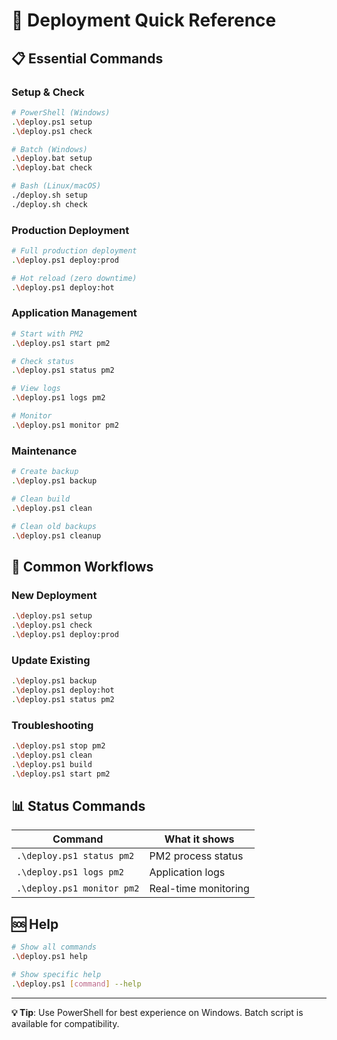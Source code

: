 # 🚀 Deployment Quick Reference

## 📋 Essential Commands

### Setup & Check
```bash
# PowerShell (Windows)
.\deploy.ps1 setup
.\deploy.ps1 check

# Batch (Windows)
.\deploy.bat setup
.\deploy.bat check

# Bash (Linux/macOS)
./deploy.sh setup
./deploy.sh check
```

### Production Deployment
```bash
# Full production deployment
.\deploy.ps1 deploy:prod

# Hot reload (zero downtime)
.\deploy.ps1 deploy:hot
```

### Application Management
```bash
# Start with PM2
.\deploy.ps1 start pm2

# Check status
.\deploy.ps1 status pm2

# View logs
.\deploy.ps1 logs pm2

# Monitor
.\deploy.ps1 monitor pm2
```

### Maintenance
```bash
# Create backup
.\deploy.ps1 backup

# Clean build
.\deploy.ps1 clean

# Clean old backups
.\deploy.ps1 cleanup
```

## 🔄 Common Workflows

### New Deployment
```bash
.\deploy.ps1 setup
.\deploy.ps1 check
.\deploy.ps1 deploy:prod
```

### Update Existing
```bash
.\deploy.ps1 backup
.\deploy.ps1 deploy:hot
.\deploy.ps1 status pm2
```

### Troubleshooting
```bash
.\deploy.ps1 stop pm2
.\deploy.ps1 clean
.\deploy.ps1 build
.\deploy.ps1 start pm2
```

## 📊 Status Commands

| Command | What it shows |
|---------|---------------|
| `.\deploy.ps1 status pm2` | PM2 process status |
| `.\deploy.ps1 logs pm2` | Application logs |
| `.\deploy.ps1 monitor pm2` | Real-time monitoring |

## 🆘 Help
```bash
# Show all commands
.\deploy.ps1 help

# Show specific help
.\deploy.ps1 [command] --help
```

---

**💡 Tip**: Use PowerShell for best experience on Windows. Batch script is available for compatibility.
